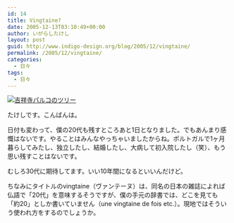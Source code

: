 ```yaml
---
id: 14
title: Vingtaine?
date: 2005-12-13T03:10:49+00:00
author: いがらしたけし
layout: post
guid: http://www.indigo-design.org/blog/2005/12/vingtaine/
permalink: /2005/12/vingtaine/
categories:
  - 日々
tags:
  - 日々
---
```

<a href="http://blog-imgs-29.fc2.com/a/r/m/armadillo75/051212a.jpg" target="_blank"><img src="http://blog-imgs-29.fc2.com/a/r/m/armadillo75/051212a.jpg" alt="吉祥寺パルコのツリー" border="0" /></a>
  
たけしです。こんばんは。
  
日付も変わって、僕の20代も残すところあと1日となりました。でもあんまり感慨はないです。やることはみんなやっちゃいましたからね。ポルトガルで1ヶ月暮らしてみたし、独立したし、結婚したし、大病して初入院したし（笑）、もう思い残すことはないです。
  
むしろ30代に期待してます。いい10年間になるといいんだけど。
  
ちなみにタイトルのvingtaine（ヴァンテーヌ）は、同名の日本の雑誌によれば仏語で「20代」を意味するそうですが、僕の手元の辞書では、どこを見ても「約20」としか書いていません（une vingtaine de fois etc.）。現地ではそういう使われ方をするのでしょうか。
